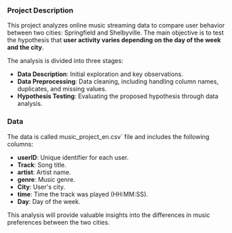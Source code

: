 ### Project Description

This project analyzes online music streaming data to compare user behavior between two cities: Springfield and Shelbyville. The main objective is to test the hypothesis that **user activity varies depending on the day of the week and the city**.

The analysis is divided into three stages:

- **Data Description**: Initial exploration and key observations.  
- **Data Preprocessing**: Data cleaning, including handling column names, duplicates, and missing values.  
- **Hypothesis Testing**: Evaluating the proposed hypothesis through data analysis.  

### Data

The data is called music_project_en.csv` file and includes the following columns:

- **userID**: Unique identifier for each user.  
- **Track**: Song title.  
- **artist**: Artist name.  
- **genre**: Music genre.  
- **City**: User's city.  
- **time**: Time the track was played (HH:MM:SS).  
- **Day**: Day of the week.  

This analysis will provide valuable insights into the differences in music preferences between the two cities.
